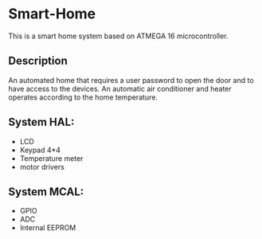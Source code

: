 # Smart-Home
This is a smart home system based on ATMEGA 16 microcontroller.
## Description
An automated home that requires a user password to open the door and to have access to the devices. An automatic air conditioner and heater operates according to the home temperature.
## System HAL:
<ul>
<li>LCD</li>
<li>Keypad 4*4</li>
<li>Temperature meter</li>
<li>motor drivers</li>
</ul>
 
## System MCAL:
<ul>
<li>GPIO</li>
<li>ADC</li>
<li>Internal EEPROM</li>
</ul>
 



